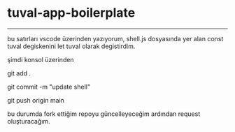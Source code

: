 # tuval-app-boilerplate

---

bu satırları vscode üzerinden yazıyorum,
shell.js dosyasında yer alan const tuval degiskenini let tuval olarak degistirdim.

şimdi konsol üzerinden

git add .

git commit -m "update shell"

git push origin main

bu durumda fork ettiğim repoyu güncelleyeceğim ardından request oluşturacağım.
